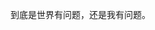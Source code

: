 到底是世界有问题，还是我有问题。

<!---
031224zsy/031224zsy is a ✨ special ✨ repository because its `README.md` (this file) appears on your GitHub profile.
You can click the Preview link to take a look at your changes.
--->
